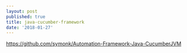 ```yaml
---
layout: post
published: true
title: java-cucumber-framework
date: '2018-01-27'
---
```

https://github.com/symonk/Automation-Framework-Java-CucumberJVM